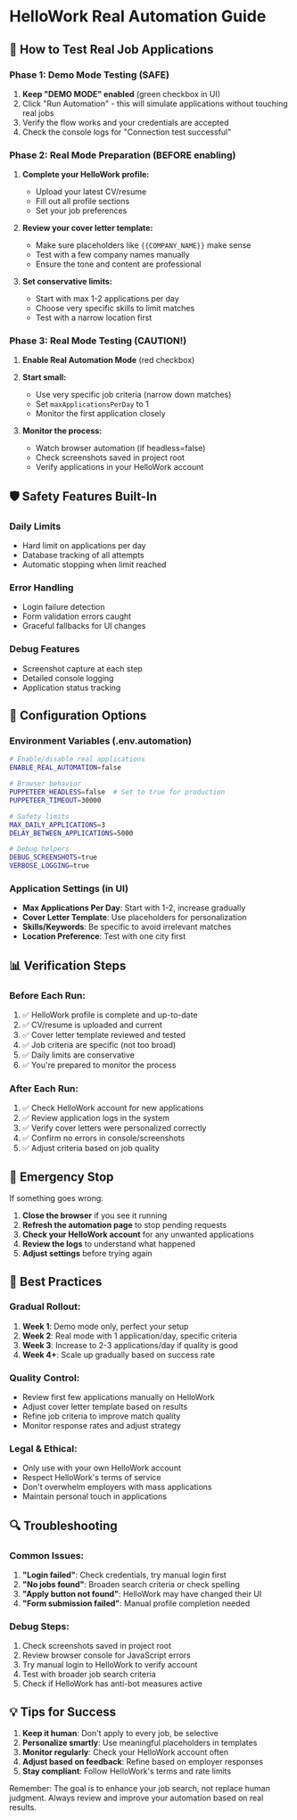 # HelloWork Real Automation Guide

## 🚀 How to Test Real Job Applications

### Phase 1: Demo Mode Testing (SAFE)
1. **Keep "DEMO MODE" enabled** (green checkbox in UI)
2. Click "Run Automation" - this will simulate applications without touching real jobs
3. Verify the flow works and your credentials are accepted
4. Check the console logs for "Connection test successful"

### Phase 2: Real Mode Preparation (BEFORE enabling)
1. **Complete your HelloWork profile:**
   - Upload your latest CV/resume
   - Fill out all profile sections
   - Set your job preferences
   
2. **Review your cover letter template:**
   - Make sure placeholders like `{{COMPANY_NAME}}` make sense
   - Test with a few company names manually
   - Ensure the tone and content are professional

3. **Set conservative limits:**
   - Start with max 1-2 applications per day
   - Choose very specific skills to limit matches
   - Test with a narrow location first

### Phase 3: Real Mode Testing (CAUTION!)
1. **Enable Real Automation Mode** (red checkbox)
2. **Start small:**
   - Use very specific job criteria (narrow down matches)
   - Set `maxApplicationsPerDay` to 1
   - Monitor the first application closely

3. **Monitor the process:**
   - Watch browser automation (if headless=false)
   - Check screenshots saved in project root
   - Verify applications in your HelloWork account

## 🛡️ Safety Features Built-In

### Daily Limits
- Hard limit on applications per day
- Database tracking of all attempts
- Automatic stopping when limit reached

### Error Handling
- Login failure detection
- Form validation errors caught
- Graceful fallbacks for UI changes

### Debug Features
- Screenshot capture at each step
- Detailed console logging
- Application status tracking

## 🔧 Configuration Options

### Environment Variables (.env.automation)
```bash
# Enable/disable real applications
ENABLE_REAL_AUTOMATION=false

# Browser behavior
PUPPETEER_HEADLESS=false  # Set to true for production
PUPPETEER_TIMEOUT=30000

# Safety limits
MAX_DAILY_APPLICATIONS=3
DELAY_BETWEEN_APPLICATIONS=5000

# Debug helpers
DEBUG_SCREENSHOTS=true
VERBOSE_LOGGING=true
```

### Application Settings (in UI)
- **Max Applications Per Day**: Start with 1-2, increase gradually
- **Cover Letter Template**: Use placeholders for personalization
- **Skills/Keywords**: Be specific to avoid irrelevant matches
- **Location Preference**: Test with one city first

## 📊 Verification Steps

### Before Each Run:
1. ✅ HelloWork profile is complete and up-to-date
2. ✅ CV/resume is uploaded and current
3. ✅ Cover letter template reviewed and tested
4. ✅ Job criteria are specific (not too broad)
5. ✅ Daily limits are conservative
6. ✅ You're prepared to monitor the process

### After Each Run:
1. ✅ Check HelloWork account for new applications
2. ✅ Review application logs in the system
3. ✅ Verify cover letters were personalized correctly
4. ✅ Confirm no errors in console/screenshots
5. ✅ Adjust criteria based on job quality

## 🚨 Emergency Stop

If something goes wrong:
1. **Close the browser** if you see it running
2. **Refresh the automation page** to stop pending requests
3. **Check your HelloWork account** for any unwanted applications
4. **Review the logs** to understand what happened
5. **Adjust settings** before trying again

## 📝 Best Practices

### Gradual Rollout:
1. **Week 1**: Demo mode only, perfect your setup
2. **Week 2**: Real mode with 1 application/day, specific criteria
3. **Week 3**: Increase to 2-3 applications/day if quality is good
4. **Week 4+**: Scale up gradually based on success rate

### Quality Control:
- Review first few applications manually on HelloWork
- Adjust cover letter template based on results
- Refine job criteria to improve match quality
- Monitor response rates and adjust strategy

### Legal & Ethical:
- Only use with your own HelloWork account
- Respect HelloWork's terms of service
- Don't overwhelm employers with mass applications
- Maintain personal touch in applications

## 🔍 Troubleshooting

### Common Issues:
1. **"Login failed"**: Check credentials, try manual login first
2. **"No jobs found"**: Broaden search criteria or check spelling
3. **"Apply button not found"**: HelloWork may have changed their UI
4. **"Form submission failed"**: Manual profile completion needed

### Debug Steps:
1. Check screenshots saved in project root
2. Review browser console for JavaScript errors
3. Try manual login to HelloWork to verify account
4. Test with broader job search criteria
5. Check if HelloWork has anti-bot measures active

## 💡 Tips for Success

1. **Keep it human**: Don't apply to every job, be selective
2. **Personalize smartly**: Use meaningful placeholders in templates
3. **Monitor regularly**: Check your HelloWork account often
4. **Adjust based on feedback**: Refine based on employer responses
5. **Stay compliant**: Follow HelloWork's terms and rate limits

Remember: The goal is to enhance your job search, not replace human judgment. Always review and improve your automation based on real results.